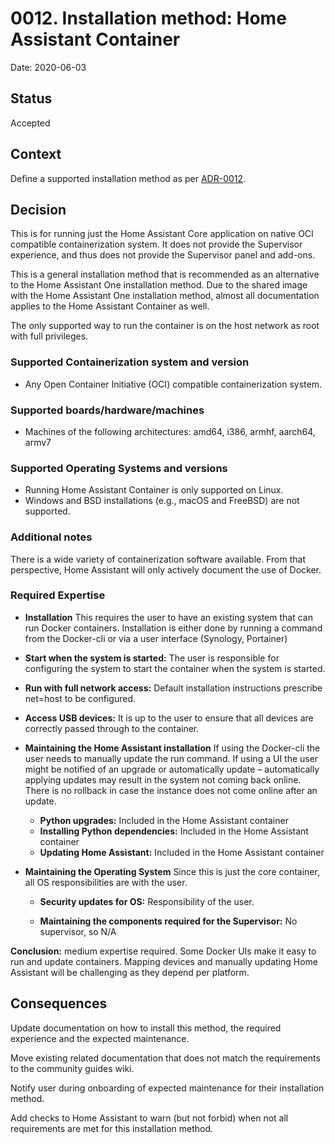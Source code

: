 # 0012. Installation method: Home Assistant Container

Date: 2020-06-03

## Status

Accepted

## Context

Define a supported installation method as per [ADR-0012](https://github.com/home-assistant/architecture/blob/master/adr/0012-define-supported-installation-method.md).

## Decision

This is for running just the Home Assistant Core application on native OCI compatible containerization system. It does not provide the Supervisor experience, and thus does not provide the Supervisor panel and add-ons.

This is a general installation method that is recommended as an alternative to the Home Assistant One installation method. Due to the shared image with the Home Assistant One installation method, almost all documentation applies to the Home Assistant Container as well.

The only supported way to run the container is on the host network as root with full privileges.

### Supported Containerization system and version

- Any Open Container Initiative (OCI) compatible containerization system.

### Supported boards/hardware/machines

- Machines of the following architectures: amd64, i386, armhf, aarch64, armv7

### Supported Operating Systems and versions

- Running Home Assistant Container is only supported on Linux.
- Windows and BSD installations (e.g., macOS and FreeBSD) are not supported.

### Additional notes

There is a wide variety of containerization software available. From that perspective, Home Assistant will only actively document the use of Docker.

### Required Expertise

- **Installation**
  This requires the user to have an existing system that can run Docker containers. Installation is either done by running a command from the Docker-cli or via a user interface (Synology, Portainer)

* **Start when the system is started:** The user is responsible for configuring the system to start the container when the system is started.
* **Run with full network access:** Default installation instructions prescribe net=host to be configured.
* **Access USB devices:** It is up to the user to ensure that all devices are correctly passed through to the container.

* **Maintaining the Home Assistant installation**
  If using the Docker-cli the user needs to manually update the run command. If using a UI the user might be notified of an upgrade or automatically update – automatically applying updates may result in the system not coming back online. There is no rollback in case the instance does not come online after an update.

  - **Python upgrades:** Included in the Home Assistant container
  - **Installing Python dependencies:** Included in the Home Assistant container
  - **Updating Home Assistant:** Included in the Home Assistant container

- **Maintaining the Operating System**
  Since this is just the core container, all OS responsibilities are with the user.

  - **Security updates for OS:** Responsibility of the user.

  - **Maintaining the components required for the Supervisor:** No supervisor, so N/A

**Conclusion:** medium expertise required. Some Docker UIs make it easy to run and update containers. Mapping devices and manually updating Home Assistant will be challenging as they depend per platform.

## Consequences

Update documentation on how to install this method, the required experience and the expected maintenance.

Move existing related documentation that does not match the requirements to the community guides wiki.

Notify user during onboarding of expected maintenance for their installation method.

Add checks to Home Assistant to warn (but not forbid) when not all requirements are met for this installation method.
